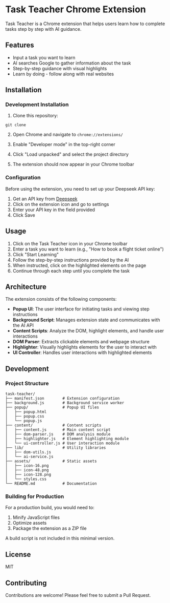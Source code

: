 # Task Teacher Chrome Extension

Task Teacher is a Chrome extension that helps users learn how to complete tasks step by step with AI guidance.

## Features

- Input a task you want to learn
- AI searches Google to gather information about the task
- Step-by-step guidance with visual highlights
- Learn by doing - follow along with real websites

## Installation

### Development Installation

1. Clone this repository:
```
git clone 
```

2. Open Chrome and navigate to `chrome://extensions/`

3. Enable "Developer mode" in the top-right corner

4. Click "Load unpacked" and select the project directory

5. The extension should now appear in your Chrome toolbar

### Configuration

Before using the extension, you need to set up your Deepseek API key:

1. Get an API key from [Deepseek](https://deepseek.com)
2. Click on the extension icon and go to settings
3. Enter your API key in the field provided
4. Click Save

## Usage

1. Click on the Task Teacher icon in your Chrome toolbar
2. Enter a task you want to learn (e.g., "How to book a flight ticket online")
3. Click "Start Learning"
4. Follow the step-by-step instructions provided by the AI
5. When instructed, click on the highlighted elements on the page
6. Continue through each step until you complete the task

## Architecture

The extension consists of the following components:

- **Popup UI**: The user interface for initiating tasks and viewing step instructions
- **Background Script**: Manages extension state and communicates with the AI API
- **Content Scripts**: Analyze the DOM, highlight elements, and handle user interactions
- **DOM Parser**: Extracts clickable elements and webpage structure
- **Highlighter**: Visually highlights elements for the user to interact with
- **UI Controller**: Handles user interactions with highlighted elements

## Development

### Project Structure

```
task-teacher/
├── manifest.json        # Extension configuration
├── background.js        # Background service worker
├── popup/               # Popup UI files
│   ├── popup.html
│   ├── popup.css
│   └── popup.js
├── content/             # Content scripts
│   ├── content.js       # Main content script
│   ├── dom-parser.js    # DOM analysis module
│   ├── highlighter.js   # Element highlighting module
│   └── ui-controller.js # User interaction module
├── lib/                 # Utility libraries
│   ├── dom-utils.js
│   └── ai-service.js
├── assets/              # Static assets
│   ├── icon-16.png
│   ├── icon-48.png
│   ├── icon-128.png
│   └── styles.css
└── README.md            # Documentation
```

### Building for Production

For a production build, you would need to:

1. Minify JavaScript files
2. Optimize assets
3. Package the extension as a ZIP file

A build script is not included in this minimal version.

## License

MIT

## Contributing

Contributions are welcome! Please feel free to submit a Pull Request.